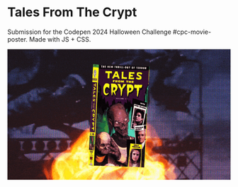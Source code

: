 # Tales From The Crypt

Submission for the Codepen 2024 Halloween Challenge #cpc-movie-poster. Made with JS + CSS.

[![Tales From The Crypt](https://raw.githubusercontent.com/iamjohnmills/tales-from-the-crypt/master/screenshot.gif)](https://iamjohnmills.github.io/tales-from-the-crypt)
